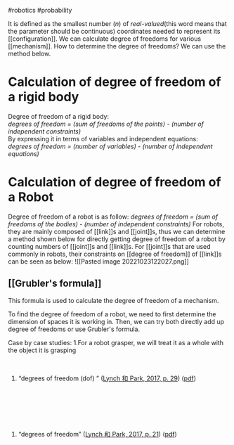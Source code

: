 #robotics #probability 

It is defined as the smallest number ($n$) of *real-valued*(this word means that the parameter should be continuous) coordinates needed to represent its [[configuration]]. We can calculate degree of freedoms for various [[mechanism]]. How to determine the degree of freedoms? We can use the method below.

# Calculation of degree of freedom of a rigid body

Degree of freedom of a rigid body:  
*degrees of freedom = (sum of freedoms of the points) - (number of independent constraints)*  
By expressing it in terms of variables and independent equations:  
*degrees of freedom = (number of variables) - (number of independent equations)*

# Calculation of degree of freedom of a Robot

Degree of freedom of a robot is as follow:
*degrees of freedom = (sum of freedoms of the bodies) - (number of independent constraints)*
For robots, they are mainly composed of [[link]]s and [[joint]]s, thus we can determine a method shown below for directly getting degree of freedom of a robot by counting numbers of [[joint]]s and [[link]]s. For [[joint]]s that are used commonly in robots, their constraints on [[degree of freedom]] of [[link]]s can be seen as below:
![[Pasted image 20221023122027.png]]
## [[Grubler's formula]] 

This formula is used to calculate the degree of freedom of a mechanism.  

To find the degree of freedom of a robot, we need to first determine the dimension of spaces it is working in. Then, we can try both directly add up degree of freedoms or use Grubler's formula.

Case by case studies:
1.For a robot grasper, we will treat it as a whole with the object it is grasping

‍
1. “degrees of freedom (dof) ” ([Lynch 和 Park, 2017, p. 29](zotero://select/library/items/CK6BYIEW)) ([pdf](zotero://open-pdf/library/items/97TQKNC2?page=29&annotation=3Z6URGJ8))

‍

‍

‍

1. “degrees of freedom” ([Lynch 和 Park, 2017, p. 21](zotero://select/library/items/CK6BYIEW)) ([pdf](zotero://open-pdf/library/items/97TQKNC2?page=21&annotation=HAZ5M9TW)) 
‍
